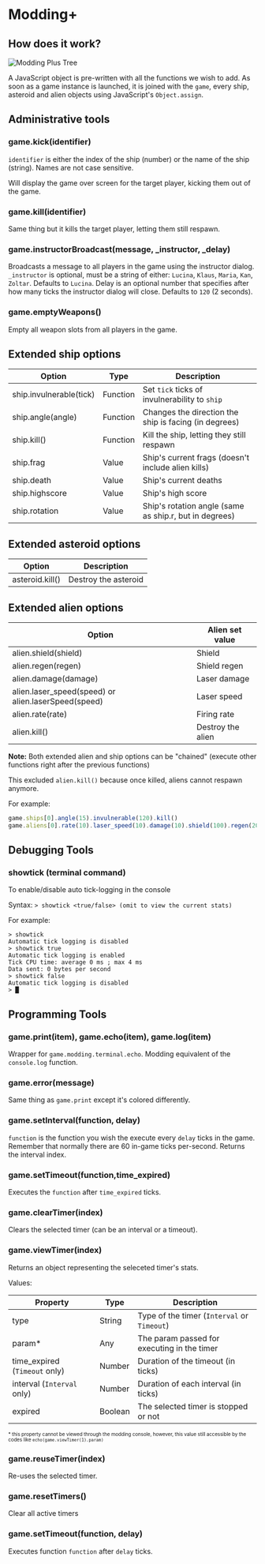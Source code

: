 # Modding+

## How does it work?

![Modding Plus Tree](https://raw.githubusercontent.com/Bhpsngum/img-src/master/ModdingPlusTree.png)

A JavaScript object is pre-written with all the functions we wish to add. As soon as a game instance is launched, it is joined with the `game`, every ship, asteroid and alien objects using JavaScript's `Object.assign`.

## Administrative tools

### game.kick(identifier)

`identifier` is either the index of the ship (number) or the name of the ship (string). Names are not case sensitive.

Will display the game over screen for the target player, kicking them out of the game.

### game.kill(identifier)

Same thing but it kills the target player, letting them still respawn.

### game.instructorBroadcast(message, _instructor, _delay)

Broadcasts a message to all players in the game using the instructor dialog. `_instructor` is optional, must be a string of either: `Lucina`, `Klaus`, `Maria`, `Kan`, `Zoltar`. Defaults to `Lucina`. Delay is an optional number that specifies after how many ticks the instructor dialog will close. Defaults to `120` (2 seconds).

### game.emptyWeapons()

Empty all weapon slots from all players in the game.

## Extended ship options

|Option|Type|Description|
|-|-|-|
|ship.invulnerable(tick)|Function|Set `tick` ticks of invulnerability to `ship`|
|ship.angle(angle)|Function|Changes the direction the ship is facing (in degrees)|
|ship.kill()|Function|Kill the ship, letting they still respawn|
|ship.frag|Value|Ship's current frags (doesn't include alien kills)|
|ship.death|Value|Ship's current deaths|
|ship.highscore|Value|Ship's high score|
|ship.rotation|Value|Ship's rotation angle (same as ship.r, but in degrees)|

## Extended asteroid options

|Option|Description|
|-|-|
|asteroid.kill()|Destroy the asteroid|
## Extended alien options

|Option|Alien set value|
|-|-|
|alien.shield(shield)|Shield|
|alien.regen(regen)|Shield regen|
|alien.damage(damage)|Laser damage|
|alien.laser_speed(speed) or alien.laserSpeed(speed)|Laser speed|
|alien.rate(rate)|Firing rate|
|alien.kill()|Destroy the alien|

**Note:** Both extended alien and ship options can be "chained" (execute other functions right after the previous functions)

This excluded `alien.kill()` because once killed, aliens cannot respawn anymore.

For example:
```js
game.ships[0].angle(15).invulnerable(120).kill()
game.aliens[0].rate(10).laser_speed(10).damage(10).shield(100).regen(20)
```

## Debugging Tools

### showtick (terminal command)

To enable/disable auto tick-logging in the console

Syntax: `> showtick <true/false> (omit to view the current stats)`

For example:
```
> showtick
Automatic tick logging is disabled
> showtick true
Automatic tick logging is enabled
Tick CPU time: average 0 ms ; max 4 ms
Data sent: 0 bytes per second
> showtick false
Automatic tick logging is disabled
> █
```


## Programming Tools

### game.print(item), game.echo(item), game.log(item)
Wrapper for `game.modding.terminal.echo`. Modding equivalent of the `console.log` function.

### game.error(message)
Same thing as `game.print` except it's colored differently.

### game.setInterval(function, delay)

`function` is the function you wish the execute every `delay` ticks in the game. Remember that normally there are 60 in-game ticks per-second. Returns the interval index.

### game.setTimeout(function,time_expired)

Executes the `function` after `time_expired` ticks.

### game.clearTimer(index)

Clears the selected timer (can be an interval or a timeout).

### game.viewTimer(index)

Returns an object representing the seleceted timer's stats.

Values:

|Property|Type|Description|
|-|-|-|
|type|String|Type of the timer (`Interval` or `Timeout`)|
|param*|Any|The param passed for executing in the timer|
|time_expired (`Timeout` only)|Number|Duration of the timeout (in ticks)|
|interval (`Interval` only)|Number|Duration of each interval (in ticks)|
|expired|Boolean|The selected timer is stopped or not|

<sub><sup>* this property cannot be viewed through the modding console, however, this value still accessible by the codes like `echo(game.viewTimer(1).param)`</sup></sub>
### game.reuseTimer(index)

Re-uses the selected timer.

### game.resetTimers()

Clear all active timers

### game.setTimeout(function, delay)

Executes function `function` after `delay` ticks.
